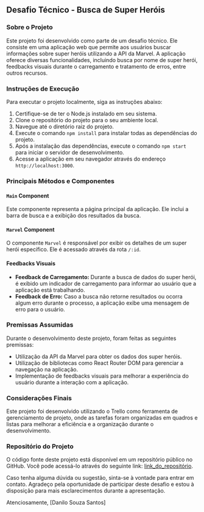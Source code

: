 ## Desafio Técnico - Busca de Super Heróis

### Sobre o Projeto
Este projeto foi desenvolvido como parte de um desafio técnico. Ele consiste em uma aplicação web que permite aos usuários buscar informações sobre super heróis utilizando a API da Marvel. A aplicação oferece diversas funcionalidades, incluindo busca por nome de super herói, feedbacks visuais durante o carregamento e tratamento de erros, entre outros recursos.

### Instruções de Execução
Para executar o projeto localmente, siga as instruções abaixo:

1. Certifique-se de ter o Node.js instalado em seu sistema.
2. Clone o repositório do projeto para o seu ambiente local.
3. Navegue até o diretório raiz do projeto.
4. Execute o comando `npm install` para instalar todas as dependências do projeto.
5. Após a instalação das dependências, execute o comando `npm start` para iniciar o servidor de desenvolvimento.
6. Acesse a aplicação em seu navegador através do endereço `http://localhost:3000`.

### Principais Métodos e Componentes

#### `Main` Component
Este componente representa a página principal da aplicação. Ele inclui a barra de busca e a exibição dos resultados da busca.

#### `Marvel` Component
O componente `Marvel` é responsável por exibir os detalhes de um super herói específico. Ele é acessado através da rota `/:id`.

#### Feedbacks Visuais
- **Feedback de Carregamento:** Durante a busca de dados do super herói, é exibido um indicador de carregamento para informar ao usuário que a aplicação está trabalhando.
- **Feedback de Erro:** Caso a busca não retorne resultados ou ocorra algum erro durante o processo, a aplicação exibe uma mensagem de erro para o usuário.

### Premissas Assumidas
Durante o desenvolvimento deste projeto, foram feitas as seguintes premissas:
- Utilização da API da Marvel para obter os dados dos super heróis.
- Utilização de bibliotecas como React Router DOM para gerenciar a navegação na aplicação.
- Implementação de feedbacks visuais para melhorar a experiência do usuário durante a interação com a aplicação.

### Considerações Finais
Este projeto foi desenvolvido utilizando o Trello como ferramenta de gerenciamento de projeto, onde as tarefas foram organizadas em quadros e listas para melhorar a eficiência e a organização durante o desenvolvimento.

### Repositório do Projeto
O código fonte deste projeto está disponível em um repositório público no GitHub. Você pode acessá-lo através do seguinte link: [link_do_repositório](https://github.com/seu_usuario/nome_do_repositorio).

Caso tenha alguma dúvida ou sugestão, sinta-se à vontade para entrar em contato. Agradeço pela oportunidade de participar deste desafio e estou à disposição para mais esclarecimentos durante a apresentação.

Atenciosamente,
[Danilo Souza Santos]
